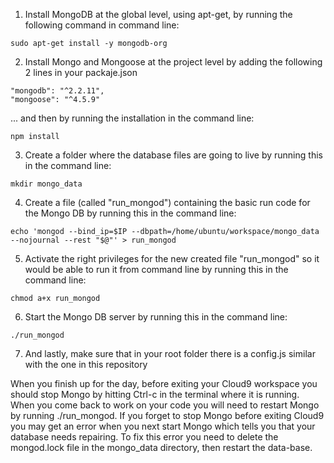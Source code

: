 1. Install MongoDB at the global level, using apt-get, by running the following command in command line:

```
sudo apt-get install -y mongodb-org
```

2. Install Mongo and Mongoose at the project level by adding the following 2 lines in your packaje.json

```
"mongodb": "^2.2.11",
"mongoose": "^4.5.9"
```

... and then by running the installation in the command line:

```
npm install
```

3. Create a folder where the database files are going to live by running this in the command line:

```
mkdir mongo_data
```

4. Create a file (called "run_mongod") containing the basic run code for the Mongo DB by running this in the command line:

```
echo 'mongod --bind_ip=$IP --dbpath=/home/ubuntu/workspace/mongo_data --nojournal --rest "$@"' > run_mongod
```

5. Activate the right privileges for the new created file "run_mongod" so it would be able to run it from command line by running this in the command line:

```
chmod a+x run_mongod
```

6. Start the Mongo DB server by running this in the command line:

```
./run_mongod
```

7. And lastly, make sure that in your root folder there is a config.js similar with the one in this repository


When you finish up for the day, before exiting your Cloud9 workspace you should stop Mongo by hitting Ctrl-c in the terminal where it is running. When you come back to work on your code you will need to restart Mongo by running ./run_mongod. If you forget to stop Mongo before exiting Cloud9 you may get an error when you next start Mongo which tells you that your database needs repairing. To fix this error you need to delete the mongod.lock file in the mongo_data directory, then restart the data-base.
